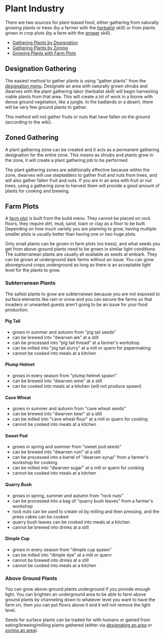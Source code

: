 # Plant Industry
There are two sources for plant-based food, either gathering from naturally growing plants or trees (by a farmer with the [herbalist](https://dwarffortresswiki.org/index.php/DF2014:Herbalist) skill) or from plants grown in crop plots (by a farm with the [grower](https://dwarffortresswiki.org/index.php/DF2014:Grower) skill).

- [Gathering Plants by Designation](#designation-gathering)
- [Gathering Plants by Zoning](#zoned-gathering)
- [Growing Plants with Farm Plots](#farm-plots)

## Designation Gathering
The easiest method to gather plants is using "gather plants" from the [designation menu](https://dwarffortresswiki.org/index.php/DF2014:Designations_menu). Designate an area with naturally grown shrubs and dwarves with the plant gathering labor (herbalist skill) will begin harvesting viable plants from that area. This will create a lot of work in a biome with dense ground vegetation, like a jungle. In the badlands or a desert, there will be very few ground plants to gather.

This method will not gather fruits or nuts that have fallen on the ground (according to the wiki).

## Zoned Gathering
A plant gathering zone can be created and it acts as a permanent gathering designation for the entire zone. This means as shrubs and plants grow in the zone, it will create a plant gathering job to be performed. 

The plant gathering zones are additionally effective because within the zone, dwarves will use stepladders to gather fruit and nuts from trees, and will also gather fallen fruit and nuts. If you are in an area with fruit or nut trees, using a gathering zone to harvest them will provide a good amount of plants for cooking and brewing.

## Farm Plots
A [farm plot](https://dwarffortresswiki.org/index.php/DF2014:Farming) is built from the build menu. They cannot be placed on rock floors, they require dirt, mud, sand, loam or clay as a floor to be built. Depending on how much variety you are planning to grow, having multiple smaller plots is usually better than having one or two huge plots.

Only small plants can be grown in farm plots (no trees), and what seeds you get from above-ground plants need to be grown in similar light conditions. The subterranean plants are usually all available as seeds at embark. They can be grown at underground dark farms without an issue. You can grow aboveground crops underground as long as there is an acceptable light level for the plants to grow.

### Subterranean Plants
The safest plants to grow are subterranean because you are not exposed to surface elements like rain or snow and you can secure the farms so that invaders or unwanted guests aren't going to be an issue for your food production.

#### Pig Tail
- grows in summer and autumn from "pig tail seeds"
- can be brewed into "dwarven ale" at a still
- can be processed into "pig tail thread" at a farmer's workshop
- can be milled into "pig tail slurry" at a mill or quern for papermaking
- cannot be cooked into meals at a kitchen 

#### Plump Helmet
- grows in every season from "plump helmet spawn"
- can be brewed into "dwarven wine" at a still
- can be cooked into meals at a kitchen (will not produce spawn)

#### Cave Wheat
- grows in summer and autumn from "cave wheat seeds"
- can be brewed into "dwarven beer" at a still
- can be milled into "cave wheat flour" at a mill or quern for cooking
- cannot be cooked into meals at a kitchen

#### Sweet Pod
- grows in spring and summer from "sweet pod seeds"
- can be brewed into "dwarven rum" at a still
- can be processed into a barrel of "dwarven syrup" from a farmer's workshop for cooking
- can be milled into "dwarven sugar" at a mill or quern for cooking
- cannot be cooked into meals at a kitchen

#### Quarry Bush
- grows in spring, summer and autumn from "rock nuts"
- can be processed into a bag of "quarry bush leaves" from a farmer's workshop
- rock nuts can be used to create oil by milling and then pressing, and the press cakes can be cooked
- quarry bush leaves can be cooked into meals at a kitchen
- cannot be brewed into drinks at a still

#### Dimple Cup
- grows in every season from "dimple cup spawn"
- can be milled into "dimple dye" at a mill or quern
- cannot be brewed into drinks at a still
- cannot be cooked into meals at a kitchen

### Above Ground Plants
You can grow above-ground plants underground if you provide enough light. You can brighten an underground area to be able to farm above ground plants by channeling down to whatever level you want to have the farm on, then you can put floors above it and it will not remove the light level. 

Seeds for surface plants can be traded for with humans or gained from eating/brewing/milling plants gathered (either via [designating an area](#designation-gathering) or [zoning an area](#zoned-gathering)).